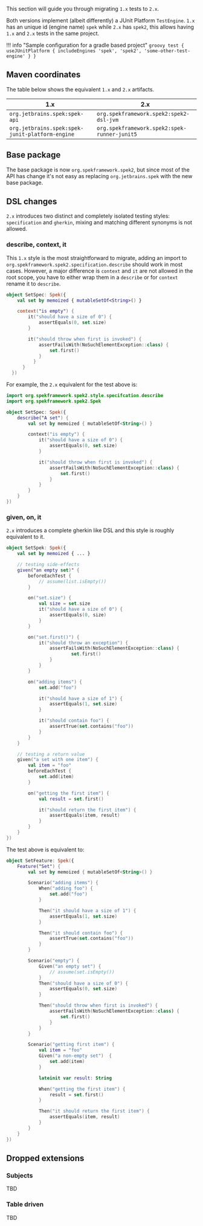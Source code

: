 This section will guide you through migrating `1.x` tests to `2.x`.

Both versions implement (albeit differently) a JUnit Platform `TestEngine`. `1.x` has an unique id (engine name) `spek` while `2.x`
has `spek2`, this allows having `1.x` and `2.x` tests in the same project.

!!! info "Sample configuration for a gradle based project"
    ```groovy
    test {
        useJUnitPlatform {
            includeEngines 'spek', 'spek2', 'some-other-test-engine'
        }
    }
    ```

## Maven coordinates
The table below shows the equivalent `1.x` and `2.x` artifacts.

| 1.x                                             | 2.x                                          |
|-------------------------------------------------|----------------------------------------------|
| `org.jetbrains.spek:spek-api`                   | `org.spekframework.spek2:spek2-dsl-jvm`      |
| `org.jetbrains.spek:spek-junit-platform-engine` | `org.spekframework.spek2:spek-runner-junit5` |

## Base package
The base package is now `org.spekframework.spek2`, but since most of the API has change it's not easy as replacing
`org.jetbrains.spek` with the new base package.

## DSL changes
`2.x` introduces two distinct and completely isolated testing styles: `specification` and `gherkin`, mixing and matching
different synonyms is not allowed.

### describe, context, it
This `1.x` style is the most straightforward to migrate, adding an import to
`org.spekframework.spek2.specification.describe` should work in most cases. However, a major difference is `context` and `it` are not allowed in the root
scope, you have to either wrap them in a `describe` or for `context` rename it to `describe`.

```kotlin
object SetSpec: Spek({
    val set by memoized { mutableSetOf<String>() }

    context("is empty") {
        it("should have a size of 0") {
            assertEquals(0, set.size)
        }

        it("should throw when first is invoked") {
            assertFailsWith(NoSuchElementException::class) {
                set.first()
            }
          }
      }
  })
```

For example, the `2.x` equivalent for the test above is:

```kotlin
import org.spekframework.spek2.style.specifcation.describe
import org.spekframework.spek2.Spek

object SetSpec: Spek({
    describe("A set") {
        val set by memoized { mutableSetOf<String>() }

        context("is empty") {
            it("should have a size of 0") {
                assertEquals(0, set.size)
            }

            it("should throw when first is invoked") {
                assertFailsWith(NoSuchElementException::class) {
                    set.first()
                }
            }
        }
    }
})
```

### given, on, it
`2.x` introduces a complete gherkin like DSL and this style is roughly equivalent to it.

```kotlin
object SetSpek: Spek({
    val set by memoized { ... }

    // testing side-effects
    given("an empty set)" {
        beforeEachTest {
            // assume(list.isEmpty())
        }

        on("set.size") {
            val size = set.size
            it("should have a size of 0") {
                assertEquals(0, size)
            }
        }

        on("set.first()") {
            it("should throw an exception") {
                assertFailsWith(NoSuchElementException::class) {
                        set.first()
                }
            }
        }

        on("adding items") {
            set.add("foo")

            it("should have a size of 1") {
                assertEquals(1, set.size)
            }

            it("should contain foo") {
                assertTrue(set.contains("foo"))
            }
        }
    }

    // testing a return value
    given("a set with one item") {
        val item = "foo"
        beforeEachTest {
            set.add(item)
        }

        on("getting the first item") {
            val result = set.first()

            it("should return the first item") {
                assertEquals(item, result)
            }
        }
    }
})
```

The test above is equivalent to:

```kotlin
object SetFeature: Spek({
    Feature("Set") {
        val set by memoized { mutableSetOf<String>() }

        Scenario("adding items") {
            When("adding foo") {
                set.add("foo")
            }

            Then("it should have a size of 1") {
                assertEquals(1, set.size)
            }

            Then("it should contain foo") {
                assertTrue(set.contains("foo"))
            }
        }

        Scenario("empty") {
            Given("an empty set") {
                // assume(set.isEmpty())
            }
            Then("should have a size of 0") {
                assertEquals(0, set.size)
            }

            Then("should throw when first is invoked") {
                assertFailsWith(NoSuchElementException::class) {
                    set.first()
                }
            }
        }

        Scenario("getting first item") {
            val item = "foo"
            Given("a non-empty set")  {
                set.add(item)
            }

            lateinit var result: String

            When("getting the first item") {
                result = set.first()
            }

            Then("it should return the first item") {
                assertEquals(item, result)
            }
        }
    }
})
```


## Dropped extensions
### Subjects
TBD

### Table driven
TBD
